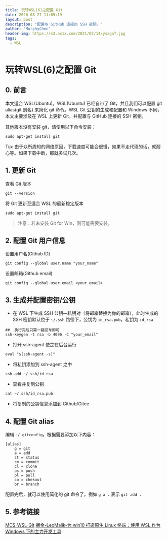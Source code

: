 ```yaml
---
title: 玩转WSL(6)之配置 Git
date: 2020-08-27 11:09:19
layout: post
description: "配置与 GitHub 连接的 SSH 密钥。"
author: "MurphyChen"
header-img: https://s3.ax1x.com/2021/02/14/ysagaT.jpg
tags:
  - WSL
---
```


# 玩转WSL(6)之配置 Git

## 0. 前言

本文适合 WSL(Ubuntu)。WSL(Ubuntu) 已经自带了 Git，并且我们可以配置 git alias(git 别名) 来简化 git 命令。WSL Git 公钥的生成和配置和 Windows 不同，本文主要涉及在 WSL 上更新 Git，并配置与 GitHub 连接的 SSH 密钥。  

其他版本没有安装 git，请使用以下命令安装：
```
sudo apt-get install git
```

Tip: 由于众所周知的网络原因，下载速度可能会很慢，如果不走代理的话，就耐心等。如果下载中断，那就多试几次。

##  1. 更新 Git

查看 Git 版本

```
git --version
```

将 Git 更新至适合 WSL 的最新稳定版本

```
sudo apt-get install git
```

> 注意：若未安装 Git for Win，则可能需要安装。

##  2. 配置 Git 用户信息

设置用户名(Github ID)

```
git config --global user.name "your_name"
```

设置邮箱(Github email)

```
git config --global user.email <your_email>
```

##  3. 生成并配置密钥/公钥

- 在 WSL 下生成 SSH 公钥—私钥对（将邮箱替换为你的邮箱），此时生成的 SSH 密钥默认位于 `~/.ssh` 路径下，公钥为 `id_rsa.pub`，私钥为 `id_rsa`

```
##  执行完后只需一路回车即可
ssh-keygen -t rsa -b 4096 -C "your_email"
```

- 打开 ssh-agent 使之在后台运行

```
eval "$(ssh-agent -s)"
```

- 将私钥添加到 ssh-agent 之中

```
ssh-add ~/.ssh/id_rsa
```

- 查看并复制公钥

```
cat ~/.ssh/id_rsa.pub
```

- 将复制的公钥信息添加到 Github/Gitee

##  4. 配置 Git alias

编辑 `~/.gitconfig`，根据需要添加以下内容：

```
[alias]
    g = git
    a = add
    st = status
    cm = commit
    cl = clone
    ps = push
    pl = pull
    co = chekout
    br = branch
```

配置完后，就可以使用简化的 git 命令了。例如 `g a .` 表示 `git add .`

##  5. 参考链接

[MCS-WSL-Git](https://docs.microsoft.com/zh-cn/windows/wsl/tutorials/wsl-git#git-config-file-setup)
[掘金-LeoMalik-为 win10 打造原生 Linux 终端：使用 WSL 作为 Windows 下的主力开发工具](https://juejin.im/post/6844904064535248909#heading-9)

